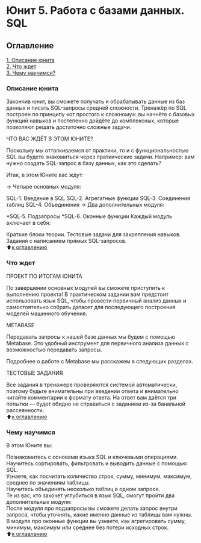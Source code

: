 # Юнит 5. Работа с базами данных. SQL

## Оглавление  
[1. Описание юнита](https://github.com/luhakv/study_works/blob/master/SkillFactory/unit_5/README.md#Описание-юнита)  
[2. Что ждет](https://github.com/luhakv/study_works/blob/master/SkillFactory/unit_5/README.md#Роль-математики-в-Machine-Learning)  
[3. Чему научимся?](https://github.com/luhakv/study_works/blob/master/SkillFactory/unit_5/README.md#Каких-результатов-мы-достигнем?)  

### Описание юнита  
Закончив юнит, вы сможете получать и обрабатывать данные из баз данных и писать SQL-запросы средней сложности. Тренажёр по SQL построен по принципу «от простого к сложному»: вы начнёте с базовых функций навыков и постепенно дойдёте до комплексных, которые позволяют решать достаточно сложные задачи.

ЧТО ВАС ЖДЁТ В ЭТОМ ЮНИТЕ?

Поскольку мы отталкиваемся от практики, то и с функциональностью SQL вы будете знакомиться через праткические задачи. Например: вам нужно создать SQL-запрос в базу данных, как это сделать?

Итак, в этом Юните вас ждут: 

→ Четыре основных модуля:

SQL-1. Введение в SQL
SQL-2. Агрегатные функции
SQL-3. Соединения таблиц
SQL-4. Объединения
→ Два дополнительных модуля:

*SQL-5. Подзапросы
*SQL-6. Оконные функции
Каждый модуль включает в себя:

Краткие блоки теории.
Тестовые задачи для закрепления навыков.
Задания с написанием прямых SQL-запросов.  
:arrow_up:[к оглавлению](https://github.com/luhakv/study_works/blob/master/SkillFactory/unit_3/README.md#Оглавление)

### Что ждет
ПРОЕКТ ПО ИТОГАМ ЮНИТА

По завершении основных модулей вы сможете приступить к выполнению проекта! В практическом задании вам предстоит использовать язык SQL, чтобы провести первичный анализ данных и самостоятельно собрать датасет для последующего построения моделей машинного обучения. 

METABASE

Передавать запросы к нашей базе данных мы будем с помощью Metabase. Это удобный инструмент для первичного анализа данных с возможностью передавать запросы. 

Подробнее о работе с Metabase мы расскажем в следующих разделах.

ТЕСТОВЫЕ ЗАДАНИЯ

Все задания в тренажере проверяются системой автоматически, поэтому будьте внимательны при введении ответа и внимательно читайте комментарии к формату ответа. На ответ вам даётся три попытки — будет обидно не справиться с заданием из-за банальной рассеянности.  
:arrow_up:[к оглавлению](https://github.com/luhakv/study_works/blob/master/SkillFactory/unit_3/README.md#Оглавление)

### Чему научимся 
В этом Юните вы:

Познакомитесь с основами языка SQL и ключевыми операциями.  
Научитесь сортировать, фильтровать и выводить данные с помощью SQL.  
Узнаете, как посчитать количество строк, сумму, минимум, максимум, среднее по значениям таблицы.  
Научитесь объединять несколько таблиц в одном запросе.  
Те из вас, кто захочет углубиться в язык SQL, смогут пройти два дополнительных модуля:  
После модуля про подзапросы вы сможете делать запрос внутри запроса, чтобы уточнять, какие именно данные из таблицы вам нужны.  
В модуле про оконные функции вы узнаете, как агрегировать сумму, минимум, максимум или среднее без потери исходных строк.  
:arrow_up:[к оглавлению](https://github.com/luhakv/study_works/blob/master/SkillFactory/unit_3/README.md#Оглавление)
